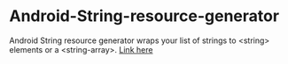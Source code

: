 # Android-String-resource-generator
Android String resource generator wraps your list of strings to &lt;string> elements or a &lt;string-array>.
[Link here](http://fvink.github.io/Android-String-resource-generator/)
